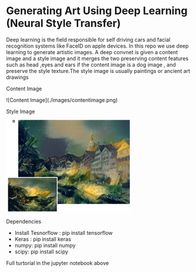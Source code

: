 # Generating Art Using Deep Learning (Neural Style Transfer)

<p>Deep learning is the field responsible for self driving cars and facial recognition systems like FaceID on apple devices. In this repo we use deep learning to generate artistic images. A deep convnet is given a content image and a style image and it merges the two preserving content features such as head ,eyes and ears if the content image is a dog image , and preserve the style texture.The style image is usually paintings or ancient art drawings </p>

<p> Content Image </p>
![Content Image](./images/contentimage.png)

<p> Style Image </p>

![Style Image](./images/styleimage.png)

<p> Dependencies </p>
<ul>
  <li>Install Tesnorflow :  pip install tensorflow</li>
  <li>Keras : pip install keras</> 
  <li> numpy: pip install numpy</li>
  <li>scipy: pip install scipy</li>
</ul>

<p>Full turtorial in the jupyter notebook above<p/>
